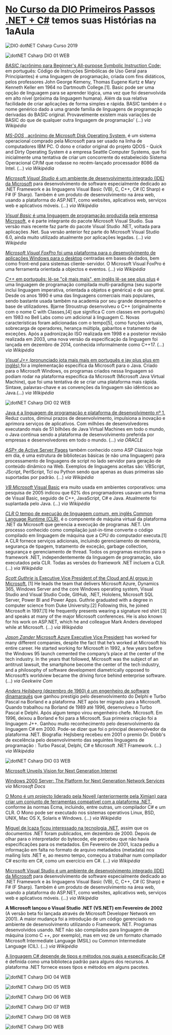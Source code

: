 # [No Curso da DIO Primeiros Passos .NET + C#](https://web.digitalinnovation.one/course/primeiros-passos-com-net-c/learning/21dba689-4655-48a6-b2b6-89a353220b16/) temos suas Histórias na 1aAula

![DIO dotNET Csharp Curso 2019](https://user-images.githubusercontent.com/76437195/103577914-075fea80-4eac-11eb-9068-a8e58797dabc.jpg)

![dotNET Csharp DIO 01 WEB](https://user-images.githubusercontent.com/76437195/103577670-9b7d8200-4eab-11eb-8113-5800c0f75e44.jpg)

[*BASIC* (acrônimo para Beginner's All-purpose Symbolic Instruction Code;](https://pt.wikipedia.org/wiki/BASIC) em português: Código de Instruções Simbólicas de Uso Geral para Principiantes) é uma linguagem de programação, criada com fins didáticos, pelos professores John George Kemeny, Thomas Eugene Kurtz e Mary Kenneth Keller em 1964 no Dartmouth College.[1]. Basic pode ser uma opção de linguagem para se aprender lógica, uma vez que foi desenvolvida em alto nível (próxima da linguagem humana). Além da sua relativa facilidade de criar aplicações de forma simples e rápida. BASIC também é o nome genérico dado a uma grande família de linguagens de programação derivadas do BASIC original. Provavelmente existem mais variações de BASIC do que de qualquer outra linguagem de programação' (...) _via Wikipédia_

[*MS-DOS* , acrônimo de Microsoft Disk Operating System,](https://pt.wikipedia.org/wiki/MS-DOS) é um sistema operacional comprado pela Microsoft para ser usado na linha de computadores IBM PC. O dono e criador original do projeto QDOS - Quick and Dirty Operating System é a empresa Seattle Computer Systems, que foi inicialmente uma tentativa de criar um concorrente do estabelecido Sistema Operacional CP/M que rodasse no recém-lançado processador 8086 da Intel. (...) _via Wikipédia_

[*Microsoft Visual Studio* é um ambiente de desenvolvimento integrado (IDE) da Microsoft](https://pt.wikipedia.org/wiki/Microsoft_Visual_Studio) para desenvolvimento de software especialmente dedicado ao .NET Framework e às linguagens Visual Basic (VB), C, C++, C# (C Sharp) e F# (F Sharp). Também é um produto de desenvolvimento na área web, usando a plataforma do ASP.NET, como websites, aplicativos web, serviços web e aplicativos móveis. (...) _via Wikipédia_

[*Visual Basic* é uma linguagem de programação produzida pela empresa Microsoft,](https://pt.wikipedia.org/wiki/Visual_Basic) e é parte integrante do pacote Microsoft Visual Studio. Sua versão mais recente faz parte do pacote Visual Studio .NET, voltada para aplicações .Net. Sua versão anterior fez parte do Microsoft Visual Studio 6.0, ainda muito utilizado atualmente por aplicações legadas. (...) _via Wikipédia_

[*Microsoft Visual FoxPro* foi uma plataforma para o desenvolvimento de aplicações Windows para o desktop](https://pt.wikipedia.org/wiki/Visual_FoxPro) centradas em bases de dados, bem como front-end para sistemas cliente-servidor. O Microsoft Visual FoxPro é uma ferramenta orientada a objectos e eventos. (...) _via Wikipédia_

[*C++* em português: lê-se "cê mais mais", em inglês lê-se see plus plus](https://pt.wikipedia.org/wiki/C%2B%2B)  é uma linguagem de programação compilada multi-paradigma (seu suporte inclui linguagem imperativa, orientada a objetos e genérica) e de uso geral. Desde os anos 1990 é uma das linguagens comerciais mais populares, sendo bastante usada também na academia por seu grande desempenho e base de utilizadores. Bjarne Stroustrup desenvolveu o C++ (originalmente com o nome C with Classes,[4] que significa C com classes em português) em 1983 no Bell Labs como um adicional à linguagem C. Novas características foram adicionadas com o tempo[5], como funções virtuais, sobrecarga de operadores, herança múltipla, gabaritos e tratamento de exceções. Após a padronização ISO realizada em 1998 e a posterior revisão realizada em 2003, uma nova versão da especificação da linguagem foi lançada em dezembro de 2014, conhecida informalmente como C++17. (...) _via Wikipédia_

[*Visual J++* (pronunciado jota mais mais em português e jay plus plus em inglês) ](https://pt.wikipedia.org/wiki/Visual_J%2B%2B) foi a implementação específica da Microsoft para o Java. Criado para o Microsoft Windows, os programas criados nessa linguagem só podiam rodar na plataforma específica da Microsoft (Microsoft Java Virtual Machine), que foi uma tentativa de se criar uma plataforma mais rápida. Sintaxe, palavras-chave e as convenções da linguagem são idênticos ao Java.(...) _via Wikipédia_

![dotNET Csharp DIO 02 WEB](https://user-images.githubusercontent.com/76437195/103577692-a46e5380-4eab-11eb-9cc9-2b30150f52ff.jpg)

[Java é a linguagem de programação e plataforma de desenvolvimento nº 1.](https://www.oracle.com/br/java/) Reduz custos, diminui prazos de desenvolvimento, impulsiona a inovação e aprimora serviços de aplicativos. Com milhões de desenvolvedores executando mais de 51 bilhões de Java Virtual Machines em todo o mundo, o Java continua sendo a plataforma de desenvolvimento preferida por empresas e desenvolvedores em todo o mundo. (...) _via ORACLE_

[*ASP+* de Active Server Pages](https://pt.wikipedia.org/wiki/ASP)  também conhecido como ASP Clássico hoje em dia, é uma estrutura de bibliotecas básicas (e não uma linguagem) para processamento de linguagens de script no lado servidor para geração de conteúdo dinâmico na Web. Exemplos de linguagens aceitas são: VBScript, JScript, PerlScript, Tcl ou Python sendo que apenas as duas primeiras são suportadas por padrão. (...) _via Wikipédia_

[*VB Microsoft* Visual Basic](https://pt.wikipedia.org/wiki/Visual_Basic) era muito usada em ambientes corporativos: uma pesquisa de 2005 indicou que 62% dos programadores usavam uma forma de Visual Basic, seguido de C++, JavaScript, C# e Java. Atualmente foi suplantada pelo Java. (...) _via Wikipédia_

[*CLR* O tempo de execução de linguagem comum, em inglês Common Language Runtime (CLR),](https://pt.wikipedia.org/wiki/Common_Language_Runtime) é o componente de máquina virtual da plataforma .NET da Microsoft que gerencia a execução de programas .NET. Um processo conhecido como compilação just-in-time converte o código compilado em linguagem de máquina que a CPU do computador executa.[1] A CLR fornece serviços adicionais, incluindo gerenciamento de memória, segurança de tipagem, tratamento de exceção, garbage collection, segurança e gerenciamento de thread. Todos os programas escritos para o framework .NET, independentemente da linguagem de programação, são executados pela CLR. Todas as versões do framework .NET incluem a CLR. (...) _via Wikipédia_

[*Scott Guthrie* is Executive Vice President of the Cloud and AI group in Microsoft.](https://en.wikipedia.org/wiki/Scott_Guthrie) [1] He leads the team that delivers Microsoft Azure, Dynamics 365, Windows Server and the core Windows operating system, Visual Studio and Visual Studio Code, GitHub, .NET, Hololens, Microsoft SQL Server, Power BI and Power Apps. Guthrie graduated with a degree in computer science from Duke University.[2] Following this, he joined Microsoft in 1997.[1] He frequently presents wearing a signature red shirt [3] and speaks at many of the major Microsoft conferences. He is also known for his work on ASP.NET, which he and colleague Mark Anders developed while at Microsoft. (...) _via Wikipédia_

[*Jason Zander* Microsoft Azure Executive Vice President](https://www.geekwire.com/2018/new-azure-chief-jason-zander-microsoft-lifer-link-companys-past-future/) has worked for many different companies, despite the fact that he’s worked at Microsoft his entire career. He started working for Microsoft in 1992, a few years before the Windows 95 launch cemented the company’s place at the center of the tech industry. In the years that followed, Microsoft was the subject of an antitrust lawsuit, the smartphone become the center of the tech industry, and a philosophy of software development diametrically opposed to Microsoft’s worldview became the driving force behind enterprise software. (...) _via Geekwire Com_

[*Anders Hejlsberg* (dezembro de 1960) é um engenheiro de software dinamarquês](https://pt.wikipedia.org/wiki/Anders_Hejlsberg) que ganhou prestígio pelo desenvolvimento do Delphi e Turbo Pascal na Borland e a plataforma .NET após ter migrado para a Microsoft. Quando trabalhou na Borland de 1989 até 1996, desenvolveu o Turbo Pascal e Delphi. Após algum tempo virou engenheiro chefe. Microsoft. Em 1996, deixou a Borland e foi para a Microsoft. Sua primeira criação foi a linguagem J++. Ganhou muito reconhecimento pelo desenvolvimento da linguagem C# em 2000. Pode-se dizer que foi o principal desenvolvedor da plataforma .NET. Biografia: Hejlsberg recebeu em 2001 o premio Dr. Dobb's de excelência pelo desenvolvimento das seguintes linguagens de programação : Turbo Pascal, Delphi, C# e Microsoft .NET Framework. (...) _via Wikipédia_

![dotNET Csharp DIO 03 WEB](https://user-images.githubusercontent.com/76437195/103577715-ad5f2500-4eab-11eb-8730-09dd2c9208ed.jpg)

[Microsoft Unveils Vision for Next Generation Internet](https://news.microsoft.com/2000/06/22/microsoft-unveils-vision-for-next-generation-internet/) 

[Windows 2000 Server: The Platform for Next Generation Network Services](https://news.microsoft.com/2000/06/06/windows-2000-server-the-platform-for-next-generation-network-services/) _via Microsoft Docs_ 

[O Mono é um projecto liderado pela Novell (anteriormente pela Ximian) para criar um conjunto de ferramentas compatível com a plataforma .NET,](https://pt.wikipedia.org/wiki/Mono_(projeto)) conforme às normas Ecma, incluindo, entre outras, um compilador C# e um CLR. O Mono pode ser executado nos sistemas operativos Linux, BSD, UNIX, Mac OS X, Solaris e Windows. (...) _via Wikipédia_

[Miguel de Icaza ficou interessado na tecnologia .NET,](https://pt.wikipedia.org/wiki/Miguel_de_Icaza) assim que os documentos .NET foram publicados, em dezembro de 2000. Depois de olhar para o interpretador do bytecode, ele percebeu que não havia especificações para os metadados. Em Fevereiro de 2001, Icaza pediu a informação em falta no formato de arquivo metadados (metadata) nos mailing lists .NET e, ao mesmo tempo, começou a trabalhar num compilador C# escrito em C#, como um exercício em C#. (...) _via Wikipédia_

[Microsoft Visual Studio é um ambiente de desenvolvimento integrado (IDE) da Microsoft](https://pt.wikipedia.org/wiki/Microsoft_Visual_Studio) para desenvolvimento de software especialmente dedicado ao .NET Framework e às linguagens Visual Basic (VB), C, C++, C# (C Sharp) e F# (F Sharp). Também é um produto de desenvolvimento na área web, usando a plataforma do ASP.NET, como websites, aplicativos web, serviços web e aplicativos móveis. (...) _via Wikipédia_ 

**A Microsoft lançou o Visual Studio .NET (VS.NET) em Fevereiro de 2002** (A versão beta foi lançada através de Microsoft Developer Network em 2001). A maior mudança foi a introdução de um código gerenciado no ambiente de desenvolvimento utilizando o Framework. NET. Programas desenvolvidos usando. NET não são compilados para linguagem de máquina (como C ++, por exemplo), mas em vez de um formato chamado Microsoft Intermediate Language (MSIL) ou Common Intermediate Language (CIL). (...) _via Wikipédia_

[A linguagem C# depende de tipos e métodos nos quais a especificação C#](https://docs.microsoft.com/pt-br/dotnet/csharp/whats-new/csharp-version-history) é definida como uma biblioteca padrão para alguns dos recursos. A plataforma .NET fornece esses tipos e métodos em alguns pacotes. 
 

![dotNET Csharp DIO 04 WEB](https://user-images.githubusercontent.com/76437195/103577744-b819ba00-4eab-11eb-8caf-2eb0c740b159.jpg)

![dotNET Csharp DIO 05 WEB](https://user-images.githubusercontent.com/76437195/103577758-bf40c800-4eab-11eb-9325-8febc006dd90.jpg)

![dotNET Csharp DIO 06 WEB](https://user-images.githubusercontent.com/76437195/103577782-c962c680-4eab-11eb-80a2-d3bbce491ca5.jpg)

![dotNET Csharp DIO 07 WEB](https://user-images.githubusercontent.com/76437195/103577804-d384c500-4eab-11eb-9623-133c7aa64dd7.jpg)

![dotNET Csharp DIO 08 WEB](https://user-images.githubusercontent.com/76437195/103577833-df708700-4eab-11eb-939d-397aabd7cd50.jpg)

![dotNET Csharp DIO WEB](https://user-images.githubusercontent.com/76437195/103578309-b3093a80-4eac-11eb-8e97-f508cfbb5caf.jpg)
